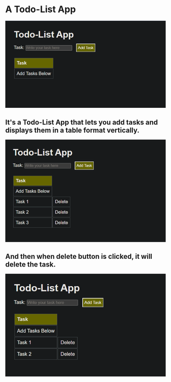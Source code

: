 # A Todo-List App

![The Todo-List App](image.png)

## It's a Todo-List App that lets you add tasks and displays them in a table format vertically.

![Adding Task](image-1.png)

## And then when delete button is clicked, it will delete the task.

![After Deletion of Task 3](image-2.png)
